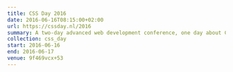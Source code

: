 ```yaml
---
title: CSS Day 2016
date: 2016-06-16T08:15:00+02:00
url: https://cssday.nl/2016
summary: A two-day advanced web development conference, one day about CSS, and one day about HTML.
collection: css_day
start: 2016-06-16
end: 2016-06-17
venue: 9f469vcx+53
---
```


